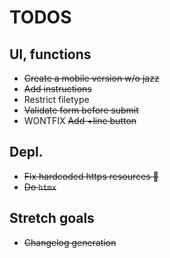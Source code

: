 # TODOS

## UI, functions
- ~~Create a mobile version w/o jazz~~
- ~~Add instructions~~
- Restrict filetype
- ~~Validate form before submit~~
- WONTFIX ~~Add +line button~~ 

## Depl.
- ~~Fix hardcoded https resources :facepalm:~~
- ~~Do `htmx`~~ 

## Stretch goals
- ~~Changelog generation~~